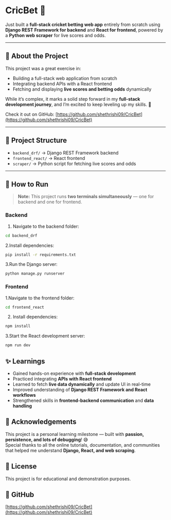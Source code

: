 # CricBet 🏏

Just built a **full-stack cricket betting web app** entirely from scratch using **Django REST Framework for backend** and **React for frontend**, powered by a **Python web scraper** for live scores and odds.

---

## 📖 About the Project
This project was a great exercise in:  
- Building a full-stack web application from scratch  
- Integrating backend APIs with a React frontend  
- Fetching and displaying **live scores and betting odds** dynamically  

While it’s complex, it marks a solid step forward in my **full-stack development journey**, and I’m excited to keep leveling up my skills. 🚀

Check it out on GitHub: [https://github.com/shethrishi09/CricBet](https://github.com/shethrishi09/CricBet)

---

## 📂 Project Structure
- `backend_drf/` → Django REST Framework backend  
- `frontend_react/` → React frontend  
- `scraper/` → Python script for fetching live scores and odds  

---

## 🚀 How to Run
> **Note:** This project runs **two terminals simultaneously** — one for backend and one for frontend.

### Backend
1. Navigate to the backend folder:
```bash
cd backend_drf
```
2.Install dependencies:
```bash
pip install -r requirements.txt
```
3.Run the Django server:
```bash
python manage.py runserver
```
### Frontend
1.Navigate to the frontend folder:
```bash
cd frontend_react
```
2. Install dependencies:
```bash
npm install
```
3.Start the React development server:
```bash
npm run dev
```
## ✨ Learnings
- Gained hands-on experience with **full-stack development**  
- Practiced integrating **APIs with React frontend**  
- Learned to fetch **live data dynamically** and update UI in real-time  
- Improved understanding of **Django REST Framework and React workflows**  
- Strengthened skills in **frontend-backend communication** and **data handling**  
## 🙌 Acknowledgements
This project is a personal learning milestone — built with **passion, persistence, and lots of debugging**! 😅  
Special thanks to all the online tutorials, documentation, and communities that helped me understand **Django, React, and web scraping**.
## 📝 License
This project is for educational and demonstration purposes.
## 🔗 GitHub
[https://github.com/shethrishi09/CricBet](https://github.com/shethrishi09/CricBet)





